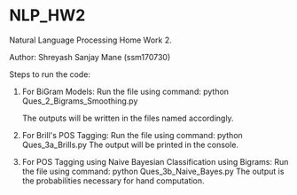 # NLP_HW2

Natural Language Processing Home Work 2.

Author: Shreyash Sanjay Mane (ssm170730)

Steps to run the code:

1. For BiGram Models:
	Run the file using command: python Ques_2_Bigrams_Smoothing.py

	The outputs will be written in the files named accordingly.

4. For Brill's POS Tagging:
	Run the file using command: python Ques_3a_Brills.py
	The output will be printed in the console.

5. For POS Tagging using Naive Bayesian Classification using Bigrams:
	Run the file using command: python Ques_3b_Naive_Bayes.py
	The output is the probabilities necessary for hand computation.
